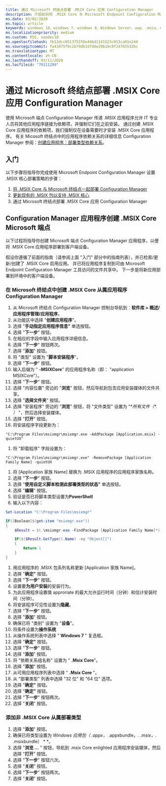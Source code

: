 ```yaml
---
title: 通过 Microsoft 终结点部署 .MSIX Core 应用 Configuration Manager
description: 介绍如何将 .MSIX Core 与 Microsoft Endpoint Configuration Manager 一起部署。
ms.date: 03/02/2020
ms.topic: article
keywords: windows 10、windows 7、windows 8、Windows Server、uwp、.msix、msixcore、1709、1703、1607、1511、1507
ms.localizationpriority: medium
ms.custom: RS5, seodec18
ms.openlocfilehash: fb12dcc8513753f8e44bd1141523c913ca91e244
ms.sourcegitcommit: fa41875f6c2b79db3d7dde29b10c0f24765532bc
ms.translationtype: MT
ms.contentlocale: zh-CN
ms.lasthandoff: 03/11/2020
ms.locfileid: "79111299"
---
```

# <a name="deploy-msix-core-apps-with-microsoft-endpoint-configuration-manager"></a>通过 Microsoft 终结点部署 .MSIX Core 应用 Configuration Manager
使用 Microsoft 端点 Configuration Manager 传递 .MSIX 应用程序允许 IT 专业人员将其他应用程序链接为依赖项，并强制它们在之前安装。 通过创建 .MSIX Core 应用程序的依赖项，我们强制仅在设备需要时才安装 .MSIX Core 应用程序。 有关 Micosoft 终结点中的应用程序依赖关系的详细信息 Configuration Manager 参阅：[创建应用程序：部署类型依赖关系](https://docs.microsoft.com/configmgr/apps/deploy-use/create-applications#bkmk_dt-depend)。

## <a name="get-started"></a>入门
以下步骤将指导你完成使用 Microsoft Endpoint Configuration Manager 设置 .MSIX 核心部署策略的步骤：

1. [将 .MSIX Core 与 Microsoft 终结点一起部署 Configuration Manager](deploy-msix-core-with-configmgr.md)
1. [更新现有的 .MSIX 包以支持 .MSIX 核心](support-msix-core.md)
1. 通过 Microsoft 终结点部署 .MSIX Core 应用 Configuration Manager

## <a name="creating-the-msix-core-microsoft-endpoint-configuration-manager-application"></a>Configuration Manager 应用程序创建 .MSIX Core Microsoft 端点
以下过程将指导你创建 Microsoft 端点 Configuration Manager 应用程序，以便将 .MSIX Core 应用程序部署到客户端设备。
 
假设你遵循了前面的指南（请参阅上面 "入门" 部分中的指南列表），并已检索/更新/创建了 .MSIX Core 启用应用。 并已将应用程序复制到可由 Microsoft Endpoint Configuration Manager 工具访问的文件共享中。 下一步是将新应用部署到环境中的客户端设备。

### <a name="create-msix-core-dependent-application-in-microsoft-endpoint-configuration-manager"></a>在 Microsoft 终结点中创建 .MSIX Core 从属应用程序 Configuration Manager
1. 从 Microsoft 终结点 Configuration Manager 控制台导航到：**软件库 > 概述/应用程序管理/应用程序**。
1. 从功能区中选择 "**创建应用程序**"。
1. 选择 "**手动指定应用程序信息"** 单选按钮。
1. 选择 "**下一步**" 按钮。
1. 在相应的字段中输入应用程序详细信息。
1. 选择 "**下一步**" 按钮两次。
1. 选择 "**添加**" 按钮。
1. 将 "类型" 设置为 "**脚本安装程序**"。
1. 选择 "**下一步**" 按钮。
1. 输入后缀为 " **-MSIXCore**" 的应用程序名称（即： "application MSIXCore"）。
1. 选择 "**下一步**" 按钮。
1. 选择 "内容位置" 旁边的 "**浏览**" 按钮，然后导航到包含应用安装媒体的文件共享。
1. 选择 "**选择文件夹**" 按钮。
1. 选择 "安装程序" 旁边的 "**浏览**" 按钮，将 "文件类型" 设置为 "**所有文件（*. *）** "，然后选择安装媒体。
1. 选择 "**打开**" 按钮。
1. 将安装程序字段更新为： 
```batch
"C:\Program Files\msixmgr\msixmgr.exe -AddPackage [Application.msix] -quietUX"
```
1. 将 "卸载程序" 字段设置为： 
```batch
"C:\Program Files\msixmgr\msixmgr.exe" -RemovePackage [Application Family Name] -quietUX
```
1. 将 [Application 家族 Name] 替换为 .MSIX 应用程序的应用程序家族名称。
1. 选择 "**下一步**" 按钮。
1. 选择 "**使用自定义脚本检测此部署类型的状态"** 单选按钮。
1. 选择 "**编辑**" 按钮。
1. 验证是否已将脚本类型设置为**PowerShell**
1. 输入以下内容： 
```PowerShell
Set-Location "C:\Program Files\msixmgr"

IF([Boolean]$(get-item "msixmgr.exe"))
{
    $Result = $(.\msixmgr.exe -FindPackage [Application Family Name]*)

    IF($($Result.GetType().Name) -eq "Object[]")
    {
        Return 1
    }
}
```
1. 用应用程序的 .MSIX 包系列名称更新 [Application 家族 Name]。
1. 选择 "**确定"** 按钮。
1. 选择 "**下一步**" 按钮。
1. 设置要**为用户安装**的安装行为。
1. 为此应用程序设置值 approriate 的最大允许运行时间（分钟）和估计安装时间（分钟）。
1. 将安装程序可见性设置为**隐藏**。
1. 选择 "**下一步**" 按钮。
1. 选择 "**添加**" 按钮。
1. 确保已将 "类别" 设置为 "**设备**"。
1. 将条件设置为**操作系统**
1. 从操作系统列表中选择 " **Windows 7** " 复选框。
1. 选择 "**确定"** 按钮。
1. 选择 "**下一步**" 按钮。
1. 选择 "**添加**" 按钮。
1. 将 "依赖关系组名称" 设置为 " **.Msix Core**"。
1. 选择 "**添加**" 按钮。
1. 从可用应用程序列表中选择 " **.Msix Core** "。
1. 从 "部署类型" 列表中选择 "32 位" 和 "64 位" 选项。
1. 选择 "**确定"** 按钮。
1. 选择 "**确定"** 按钮。
1. 选择 "**下一步**" 按钮两次。
1. 选择 "**关闭**" 按钮。

### <a name="add-non-msix-core-dependent-deployment-type"></a>添加非 .MSIX Core 从属部署类型
1. 选择 "**添加**" 按钮。
1. 确保已将类型设置为 **Windows 应用包（* .appx，* .appxbundle，*. .msix，*. .msixbundle） * *。 
1. 选择 "**浏览 ...** " 按钮，导航到 .msix Core enlighted 应用程序安装媒体，然后选择 "**打开**" 按钮。
1. 选择 "**下一步**" 按钮六次。
1. 选择 "**关闭**" 按钮。
1. 选择 "**下一步**" 按钮两次。
1. 选择 "**关闭**" 按钮。
